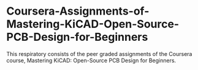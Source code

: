 # Coursera-Assignments-of-Mastering-KiCAD-Open-Source-PCB-Design-for-Beginners
This respiratory consists of the peer graded assignments of the Coursera course, Mastering KiCAD: Open-Source PCB Design for Beginners. 

